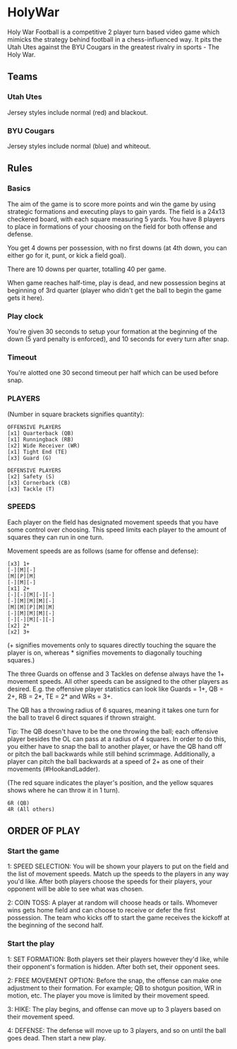 # HolyWar
Holy War Football is a competitive 2 player turn based video game which mimicks the strategy behind football in a chess-influenced way. It pits the Utah Utes against the BYU Cougars in the greatest rivalry in sports - The Holy War.

## Teams

### Utah Utes

Jersey styles include normal (red) and blackout.

### BYU Cougars

Jersey styles include normal (blue) and whiteout.

## Rules

### Basics

The aim of the game is to score more points and win the game by using strategic formations and executing plays to gain yards. The field is a 24x13 checkered board, with each square measuring 5 yards. You have 8 players to place in formations of your choosing on the field for both offense and defense.

You get 4 downs per possession, with no first downs (at 4th down, you can either go for it, punt, or kick a field goal).

There are 10 downs per quarter, totalling 40 per game.

When game reaches half-time, play is dead, and new possession begins at beginning of 3rd quarter (player who didn't get the ball to begin the game gets it here).

### Play clock

You're given 30 seconds to setup your formation at the beginning of the down (5 yard penalty is enforced), and 10 seconds for every turn after snap.

### Timeout

You're alotted one 30 second timeout per half which can be used before snap.

### PLAYERS

(Number in square brackets signifies quantity):

    OFFENSIVE PLAYERS
    [x1] Quarterback (QB)
    [x1] Runningback (RB)
    [x2] Wide Receiver (WR)
    [x1] Tight End (TE)
    [x3] Guard (G)

    DEFENSIVE PLAYERS
    [x2] Safety (S)
    [x3] Cornerback (CB)
    [x3] Tackle (T)

### SPEEDS

Each player on the field has designated movement speeds that you have some control over choosing. This speed limits each player to the amount of squares they can run in one turn.

Movement speeds are as follows (same for offense and defense):

    [x3] 1+
    [-][M][-]
    [M][P][M]
    [-][M][-]
    [x1] 2+
    [-][-][M][-][-]
    [-][M][M][M][-]
    [M][M][P][M][M]
    [-][M][M][M][-]
    [-][-][M][-][-]
    [x2] 2*
    [x2] 3+

(+ signifies movements only to squares directly touching the square the player is on, whereas * signifies movements to diagonally touching squares.)

The three Guards on offense and 3 Tackles on defense always have the 1+ movement speeds. All other speeds can be assigned to the other players as desired. E.g. the offensive player statistics can look like Guards = 1+, QB = 2+, RB = 2*, TE = 2* and WRs = 3+.

The QB has a throwing radius of 6 squares, meaning it takes one turn for the ball to travel 6 direct squares if thrown straight.

Tip: The QB doesn't have to be the one throwing the ball; each offensive player besides the OL can pass at a radius of 4 squares. In order to do this, you either have to snap the ball to another player, or have the QB hand off or pitch the ball backwards while still behind scrimmage. Additionally, a player can pitch the ball backwards at a speed of 2+ as one of their movements (#HookandLadder).

(The red square indicates the player's position, and the yellow squares shows where he can throw it in 1 turn).

    6R (QB)
    4R (All others)

## ORDER OF PLAY

### Start the game

1: SPEED SELECTION: You will be shown your players to put on the field and the list of movement speeds. Match up the speeds to the players in any way you'd like. After both players choose the speeds for their players, your opponent will be able to see what was chosen.

2: COIN TOSS: A player at random will choose heads or tails. Whomever wins gets home field and can choose to receive or defer the first possession. The team who kicks off to start the game receives the kickoff at the beginning of the second half.

### Start the play

1: SET FORMATION: Both players set their players however they'd like, while their opponent's formation is hidden. After both set, their opponent sees.

2: FREE MOVEMENT OPTION: Before the snap, the offense can make one adjustment to their formation. For example; QB to shotgun position, WR in motion, etc. The player you move is limited by their movement speed.

3: HIKE: The play begins, and offense can move up to 3 players based on their movement speed.

4: DEFENSE: The defense will move up to 3 players, and so on until the ball goes dead. Then start a new play.

